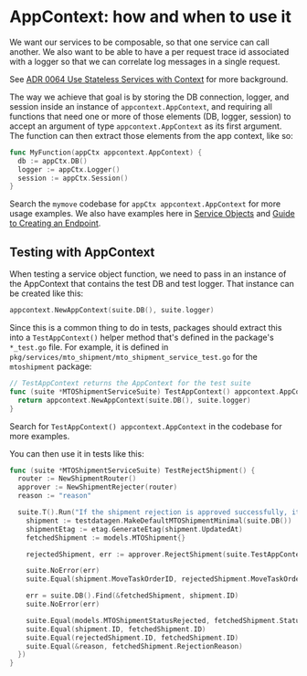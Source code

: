 # AppContext: how and when to use it

We want our services to be composable, so that one service can call
another. We also want to be able to have a per request trace id
associated with a logger so that we can correlate log messages in a
single request.

See [ADR 0064 Use Stateless Services with Context](/docs/adrs/0064-use-stateless-services-with-context.md) for more background.

The way we achieve that goal is by storing the DB connection, logger, and
session inside an instance of `appcontext.AppContext`, and requiring all
functions that need one or more of those elements (DB, logger, session) to accept an argument of type `appcontext.AppContext` as its first argument. The function can then extract those elements from the app context, like so:

```go
func MyFunction(appCtx appcontext.AppContext) {
  db := appCtx.DB()
  logger := appCtx.Logger()
  session := appCtx.Session()
}
```

Search the `mymove` codebase for `appCtx appcontext.AppContext` for more usage examples. We also have examples here in 
[Service Objects](/docs/backend/guides/service-objects/validation)
and [Guide to Creating an Endpoint](/docs/api/guides/guide-to-creating-an-endpoint#steps-to-creating-a-new-handler).

## Testing with AppContext

When testing a service object function, we need to pass in an instance of the AppContext that contains the test DB and test logger. That instance can be created like this:

```go
appcontext.NewAppContext(suite.DB(), suite.logger)
```

Since this is a common thing to do in tests, packages should extract this into a `TestAppContext()` helper method that's defined in the package's `*_test.go` file. For example, it is defined in `pkg/services/mto_shipment/mto_shipment_service_test.go` for the `mtoshipment` package:

```go
// TestAppContext returns the AppContext for the test suite
func (suite *MTOShipmentServiceSuite) TestAppContext() appcontext.AppContext {
  return appcontext.NewAppContext(suite.DB(), suite.logger)
}
```

Search for `TestAppContext() appcontext.AppContext` in the codebase for more examples.

You can then use it in tests like this:

```go
func (suite *MTOShipmentServiceSuite) TestRejectShipment() {
  router := NewShipmentRouter()
  approver := NewShipmentRejecter(router)
  reason := "reason"

  suite.T().Run("If the shipment rejection is approved successfully, it should update the shipment status in the DB", func(t *testing.T) {
    shipment := testdatagen.MakeDefaultMTOShipmentMinimal(suite.DB())
    shipmentEtag := etag.GenerateEtag(shipment.UpdatedAt)
    fetchedShipment := models.MTOShipment{}

    rejectedShipment, err := approver.RejectShipment(suite.TestAppContext(), shipment.ID, shipmentEtag, &reason)

    suite.NoError(err)
    suite.Equal(shipment.MoveTaskOrderID, rejectedShipment.MoveTaskOrderID)

    err = suite.DB().Find(&fetchedShipment, shipment.ID)
    suite.NoError(err)

    suite.Equal(models.MTOShipmentStatusRejected, fetchedShipment.Status)
    suite.Equal(shipment.ID, fetchedShipment.ID)
    suite.Equal(rejectedShipment.ID, fetchedShipment.ID)
    suite.Equal(&reason, fetchedShipment.RejectionReason)
  })
}
```
